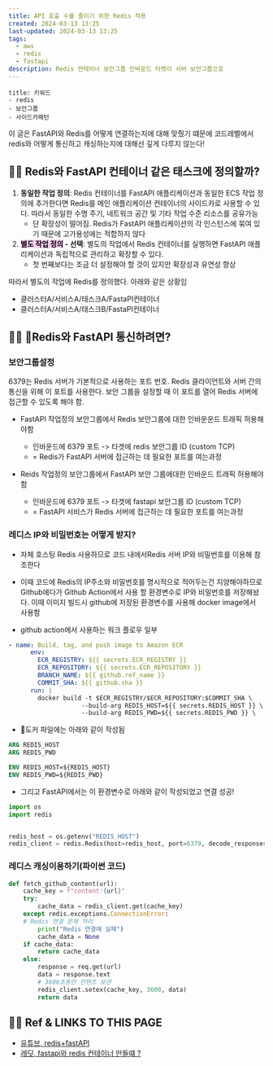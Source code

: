 ```yaml
---
title: API 호출 수를 줄이기 위한 Redis 적용
created: 2024-03-13 13:25
last-updated: 2024-03-13 13:25
tags:
  - aws
  - redis
  - fastapi
description: Redis 컨테이너 보안그룹 인바운드 타켓이 서버 보안그룹으로
---
```


```ad-note
title: 키워드
- redis
- 보안그룹
- 사이드카패턴
```

이 글은 FastAPI와 Redis를 어떻게 연결하는지에 대해 맞췄기 떄문에 코드레벨에서 redis와 어떻게 통신하고 캐싱하는지에 대해선 깊게 다루지 않는다!


## 👯‍♂️ Redis와 FastAPI 컨테이너 같은 태스크에 정의할까?

1. **동일한 작업 정의**: Redis 컨테이너를 FastAPI 애플리케이션과 동일한 ECS 작업 정의에 추가한다면  Redis를 메인 애플리케이션 컨테이너의 사이드카로 사용할 수 있다. 따라서 동일한 수명 주기, 네트워크 공간 및 기타 작업 수준 리소스를 공유가능
    - 단 확장성이 떨어짐. Redis가 FastAPI 애플리케이션의 각 인스턴스에 묶여 있기 때문에 고가용성에는 적합하지 않다
2. **<mark style="background: #FFB8EBA6;">별도 작업 정의</mark> - 선택**: 별도의 작업에서 Redis 컨테이너를 실행하면 FastAPI 애플리케이션과 독립적으로 관리하고 확장할 수 있다.
	- 첫 번째보다는 조금 더 설정해야 할 것이 있지만 확장성과 유연성 향상

따라서 별도의 작업에 Redis를 정의했다. 아래와 같은 상황임


- 클러스터A/서비스A/태스크A/FastaPI컨테이너
- 클러스터A/서비스A/태스크B/FastaPI컨테이너


## 👯‍♂️ Redis와 FastAPI 통신하려면?

### 보안그룹설정

6379는 Redis 서버가 기본적으로 사용하는 포트 번호. Redis 클라이언트와 서버 간의 통신을 위해 이 포트를 사용한다. 보안 그룹을 설정할 때 이 포트를 열어 Redis 서버에 접근할 수 있도록 해야 함.

- FastAPI 작업정의 보안그룹에서 Redis  보안그룹에 대한 인바운운드 트래픽 허용해야함
	- 인바운드에 6379 포트 -> 타겟에 redis 보안그룹 ID (custom TCP)
	- = Redis가 FastAPI 서버에 접근하는 데 필요한 포트를 여는과정

- Reids 작업정의 보안그룹에서 FastAPI 보안 그룹에대한 인바운드 트래픽 허용해야함
	- 인바운드에 6379 포트 -> 타겟에 fastapi 보안그룹 ID (custom TCP)
	- = FastAPI 서비스가 Redis 서버에 접근하는 데 필요한 포트를 여는과정



### 레디스 IP와 비밀번호는 어떻게 받지?

- 자체 호스팅 Redis 사용하므로 코드 내에서Redis 서버 IP와 비밀번호를 이용해 참조한다
- 이때 코드에 Redis의 IP주소와 비밀번호를 명시적으로 적어두는건 지양해야하므로 Github에다가  Github Action에서 사용 할 환경변수로 IP와 비밀번호를 저장해놨다. 이때  이미지 빌드시 github에 저장된 환경변수를 사용해 docker image에서 사용함 


- github action에서 사용하는 워크 플로우 일부 
```yaml
- name: Build, tag, and push image to Amazon ECR
      env:
        ECR_REGISTRY: ${{ secrets.ECR_REGISTRY }}
        ECR_REPOSITORY: ${{ secrets.ECR_REPOSITORY }}
        BRANCH_NAME: ${{ github.ref_name }}
        COMMIT_SHA: ${{ github.sha }}
      run: |
        docker build -t $ECR_REGISTRY/$ECR_REPOSITORY:$COMMIT_SHA \
                    --build-arg REDIS_HOST=${{ secrets.REDIS_HOST }} \
                    --build-arg REDIS_PWD=${{ secrets.REDIS_PWD }} \

```

- 도커 파일에는 아래와 같이 작성됨

```dockerfile
ARG REDIS_HOST
ARG REDIS_PWD

ENV REDIS_HOST=${REDIS_HOST}
ENV REDIS_PWD=${REDIS_PWD}
```

- 그리고 FastAPI에서는 이 환경변수로 아래와 같이 작성되었고 연결 성공!

```python
import os
import redis


redis_host = os.getenv("REDIS_HOST")
redis_client = redis.Redis(host=redis_host, port=6379, decode_responses=True)
```

### 레디스 캐싱이용하기(파이썬 코드)

```python
def fetch_github_content(url):
    cache_key = f"content:{url}"
    try:
        cache_data = redis_client.get(cache_key)
    except redis.exceptions.ConnectionError:
    # Redis 연결 문제 처리
        print("Redis 연결에 실패")
        cache_data = None
    if cache_data:
        return cache_data
    else:
        response = req.get(url)
        data = response.text
        # 3600초동안 컨텐츠 보관
        redis_client.setex(cache_key, 3600, data) 
        return data
```



## 👯‍♂️ Ref & LINKS TO THIS PAGE

-  [유튜브, redis+fastAPI ](https://www.youtube.com/watch?v=reNPNDustQU)
- [레딧,  fastapi와 redis 컨테이너 만들떄 ? ](https://www.reddit.com/r/learnpython/comments/12xrx4r/how_to_deploy_redis_with_a_fastapi_docker/)

